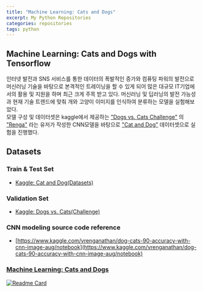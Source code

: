 ```yaml
---
title: "Machine Learning: Cats and Dogs"
excerpt: My Python Repositories
categories: repositories
tags: python
---
```


## Machine Learning: Cats and Dogs with Tensorflow

인터넷 발전과 SNS 서비스를 통한 데이터의 폭발적인 증가와 컴퓨팅 파워의 발전으로 머신러닝 기술을 바탕으로 본격적인 트레이닝을 할 수 있게 되어 많은 대규모 IT기업에서의 활용 및 지원을 하며 최근 크게 주목 받고
있다. 머신러닝 및 딥러닝의 발전 가능성과 현재 기술 트렌드에 맞춰 개와 고양이 이미지를 인식하여 분류하는 모델을 실험해보았다.  
모델 구성 및 데이터셋은 kaggle에서 제공하는 ["Dogs vs. Cats Challenge"](https://www.kaggle.com/c/dogs-vs-cats/overview)
의 ["Renga"](https://www.kaggle.com/vrenganathan) 라는 유저가 작성한 CNN모델을 바탕으로
["Cat and Dog"](https://www.kaggle.com/tongpython/cat-and-dog) 데이터셋으로 실험을 진행했다.

## Datasets

### Train & Test Set

- [Kaggle: Cat and Dog(Datasets)](https://www.kaggle.com/tongpython/cat-and-dog)

### Validation Set

- [Kaggle: Dogs vs. Cats(Challenge)](https://www.kaggle.com/c/dogs-vs-cats/overview)

### CNN modeling source code reference

- [https://www.kaggle.com/vrenganathan/dog-cats-90-accuracy-with-cnn-image-aug/notebook](https://www.kaggle.com/vrenganathan/dog-cats-90-accuracy-with-cnn-image-aug/notebook)


### [Machine Learning: Cats and Dogs](https://github.com/meteormin/machine-learning-cats-and-dogs)
[![Readme Card](https://github-readme-stats.vercel.app/api/pin/?username=meteormin&repo=machine-learning-cats-and-dogs&show_owner=true&theme=nord)](https://github.com/meteormin/machine-learning-cats-and-dogs)
